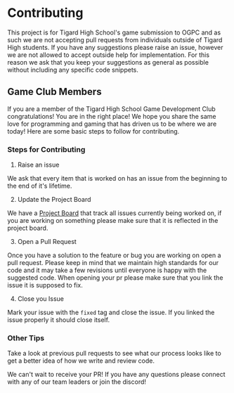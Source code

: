 # Contributing

This project is for Tigard High School's game submission to OGPC and as such we are not accepting pull
requests from individuals outside of Tigard High students. If you have any suggestions please raise an issue, however we are not allowed to accept outside
help for implementation. For this reason we ask that you keep your suggestions as general as possible without including any specific code snippets.

## Game Club Members

If you are a member of the Tigard High School Game Development Club congratulations! You are in the right place! We hope you share the same love for
programming and gaming that has driven us to be where we are today! Here are some basic steps to follow for contributing.

### Steps for Contributing

1. Raise an issue

We ask that every item that is worked on has an issue from the beginning to the end of it's lifetime.

2. Update the Project Board

We have a [Project Board]() that track all issues currently being worked on, if you are working on something please make sure that it is reflected in
the project board.

3. Open a Pull Request

Once you have a solution to the feature or bug you are working on open a pull request. Please keep in mind that we maintain high standards for our code
and it may take a few revisions until everyone is happy with the suggested code. When opening your pr please make sure that you link the issue it is
supposed to fix.

4. Close you Issue

Mark your issue with the `fixed` tag and close the issue. If you linked the issue properly it should close itself.

### Other Tips

Take a look at previous pull requests to see what our process looks like to get a better idea of how we write and review code.

We can't wait to receive your PR! If you have any questions please connect with any of our team leaders or join the discord!
